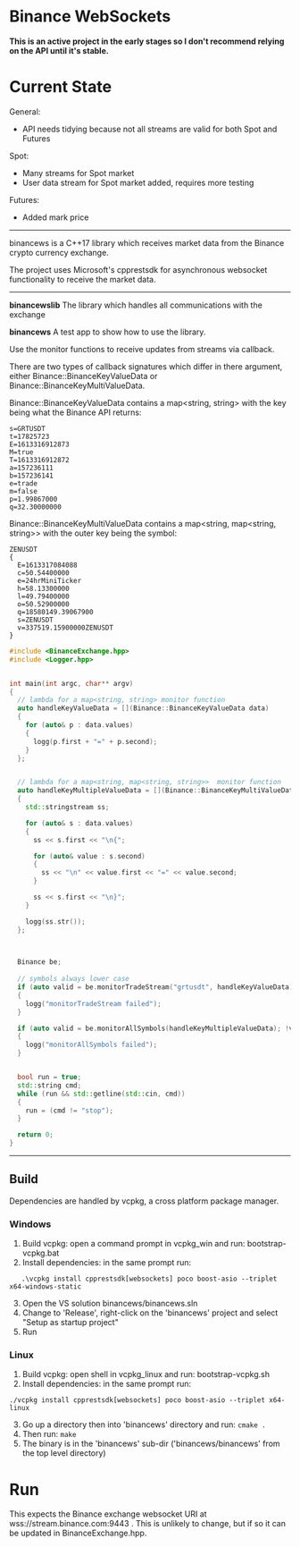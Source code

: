 # Binance WebSockets

**This is an active project in the early stages so I don't recommend relying on the API until it's stable.**


# Current State
General:
- API needs tidying because not all streams are valid for both Spot and Futures

Spot:
- Many streams for Spot market
- User data stream for Spot market added, requires more testing

Futures:
- Added mark price

---

binancews is a C++17 library which receives market data from the Binance crypto currency exchange. 

The project uses Microsoft's cpprestsdk for asynchronous websocket functionality to receive the market data.

---

**binancewslib**
The library which handles all communications with the exchange


**binancews**
A test app to show how to use the library. 

Use the monitor functions to receive updates from streams via callback.

There are two types of callback signatures which differ in there argument, either Binance::BinanceKeyValueData or Binance::BinanceKeyMultiValueData.

Binance::BinanceKeyValueData contains a map<string, string> with the key being what the Binance API returns:

```
s=GRTUSDT
t=17825723
E=1613316912873
M=true
T=1613316912872
a=157236111
b=157236141
e=trade
m=false
p=1.99867000
q=32.30000000
```


Binance::BinanceKeyMultiValueData contains a map<string, map<string, string>> with the outer key being the symbol:

```
ZENUSDT
{
  E=1613317084088
  c=50.54400000
  e=24hrMiniTicker
  h=58.13300000
  l=49.79400000
  o=50.52900000
  q=18580149.39067900
  s=ZENUSDT
  v=337519.15900000ZENUSDT
}
```

```cpp
#include <BinanceExchange.hpp>
#include <Logger.hpp>


int main(int argc, char** argv)
{
  // lambda for a map<string, string> monitor function
  auto handleKeyValueData = [](Binance::BinanceKeyValueData data)
  {
    for (auto& p : data.values)
    {
      logg(p.first + "=" + p.second);
    }
  };


  // lambda for a map<string, map<string, string>>  monitor function
  auto handleKeyMultipleValueData = [](Binance::BinanceKeyMultiValueData data)
  {
    std::stringstream ss;

    for (auto& s : data.values)
    {
      ss << s.first << "\n{";

      for (auto& value : s.second)
      {
        ss << "\n" << value.first << "=" << value.second;
      }

      ss << s.first << "\n}";
    }

    logg(ss.str());
  };


  
  Binance be;
  
  // symbols always lower case
  if (auto valid = be.monitorTradeStream("grtusdt", handleKeyValueData); !valid.isValid())
  {
    logg("monitorTradeStream failed");
  }

  if (auto valid = be.monitorAllSymbols(handleKeyMultipleValueData); !valid.isValid())
  {
    logg("monitorAllSymbols failed");
  }


  bool run = true;
  std::string cmd;
  while (run && std::getline(std::cin, cmd))
  {
    run = (cmd != "stop");
  }

  return 0;
}
```

---

## Build

Dependencies are handled by vcpkg, a cross platform package manager.

### Windows
1. Build vcpkg: open a command prompt in vcpkg_win and run:   bootstrap-vcpkg.bat
2. Install dependencies: in the same prompt run:
```
   .\vcpkg install cpprestsdk[websockets] poco boost-asio --triplet x64-windows-static
```
3. Open the VS solution binancews/binancews.sln
4. Change to 'Release', right-click on the 'binancews' project and select "Setup as startup project"
5. Run


### Linux
1. Build vcpkg: open shell in vcpkg_linux and run:  bootstrap-vcpkg.sh
2. Install dependencies: in the same prompt run:
```
./vcpkg install cpprestsdk[websockets] poco boost-asio --triplet x64-linux
```
3. Go up a directory then into 'binancews' directory and run:   ```cmake .```
4. Then run: ```make```
5. The binary is in the 'binancews' sub-dir ('binancews/binancews' from the top level directory) 


# Run
This expects the Binance exchange websocket URI at wss://stream.binance.com:9443 .
This is unlikely to change, but if so it can be updated in BinanceExchange.hpp.
